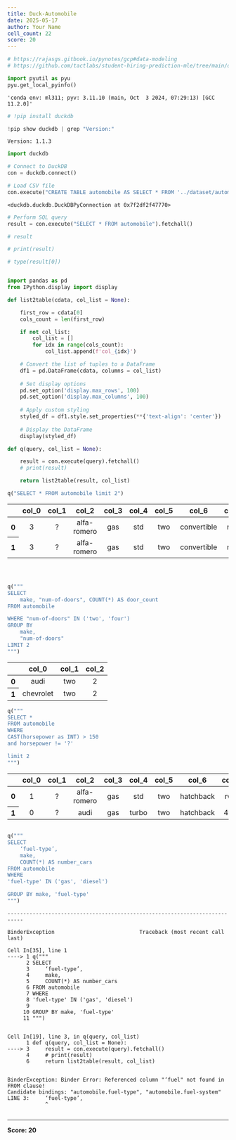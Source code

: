 ```yaml
---
title: Duck-Automobile
date: 2025-05-17
author: Your Name
cell_count: 22
score: 20
---
```


```python
# https://rajasgs.gitbook.io/pynotes/gcp#data-modeling
# https://github.com/tactlabs/student-hiring-prediction-mle/tree/main/dataset
```


```python
import pyutil as pyu
pyu.get_local_pyinfo()
```




    'conda env: ml311; pyv: 3.11.10 (main, Oct  3 2024, 07:29:13) [GCC 11.2.0]'




```python
# !pip install duckdb
```


```python
!pip show duckdb | grep "Version:"
```

    Version: 1.1.3



```python
import duckdb
```


```python
# Connect to DuckDB
con = duckdb.connect()
```


```python
# Load CSV file
con.execute("CREATE TABLE automobile AS SELECT * FROM '../dataset/automobile_data.csv'")
```




    <duckdb.duckdb.DuckDBPyConnection at 0x7f2df2f47770>




```python
# Perform SQL query
result = con.execute("SELECT * FROM automobile").fetchall()
```


```python
# result
```


```python
# print(result)
```


```python
# type(result[0])
```


```python

import pandas as pd
from IPython.display import display

def list2table(cdata, col_list = None):

    first_row = cdata[0]
    cols_count = len(first_row)

    if not col_list:
        col_list = []
        for idx in range(cols_count):
            col_list.append(f'col_{idx}')

    # Convert the list of tuples to a DataFrame
    df1 = pd.DataFrame(cdata, columns = col_list)
    
    # Set display options
    pd.set_option('display.max_rows', 100)
    pd.set_option('display.max_columns', 100)
    
    # Apply custom styling
    styled_df = df1.style.set_properties(**{'text-align': 'center'})
    
    # Display the DataFrame
    display(styled_df)
```


```python
def q(query, col_list = None):

    result = con.execute(query).fetchall()
    # print(result)

    return list2table(result, col_list)
```


```python
q("SELECT * FROM automobile limit 2")
```


<style type="text/css">
#T_6651d_row0_col0, #T_6651d_row0_col1, #T_6651d_row0_col2, #T_6651d_row0_col3, #T_6651d_row0_col4, #T_6651d_row0_col5, #T_6651d_row0_col6, #T_6651d_row0_col7, #T_6651d_row0_col8, #T_6651d_row0_col9, #T_6651d_row0_col10, #T_6651d_row0_col11, #T_6651d_row0_col12, #T_6651d_row0_col13, #T_6651d_row0_col14, #T_6651d_row0_col15, #T_6651d_row0_col16, #T_6651d_row0_col17, #T_6651d_row0_col18, #T_6651d_row0_col19, #T_6651d_row0_col20, #T_6651d_row0_col21, #T_6651d_row0_col22, #T_6651d_row0_col23, #T_6651d_row0_col24, #T_6651d_row0_col25, #T_6651d_row1_col0, #T_6651d_row1_col1, #T_6651d_row1_col2, #T_6651d_row1_col3, #T_6651d_row1_col4, #T_6651d_row1_col5, #T_6651d_row1_col6, #T_6651d_row1_col7, #T_6651d_row1_col8, #T_6651d_row1_col9, #T_6651d_row1_col10, #T_6651d_row1_col11, #T_6651d_row1_col12, #T_6651d_row1_col13, #T_6651d_row1_col14, #T_6651d_row1_col15, #T_6651d_row1_col16, #T_6651d_row1_col17, #T_6651d_row1_col18, #T_6651d_row1_col19, #T_6651d_row1_col20, #T_6651d_row1_col21, #T_6651d_row1_col22, #T_6651d_row1_col23, #T_6651d_row1_col24, #T_6651d_row1_col25 {
  text-align: center;
}
</style>
<table id="T_6651d">
  <thead>
    <tr>
      <th class="blank level0" >&nbsp;</th>
      <th id="T_6651d_level0_col0" class="col_heading level0 col0" >col_0</th>
      <th id="T_6651d_level0_col1" class="col_heading level0 col1" >col_1</th>
      <th id="T_6651d_level0_col2" class="col_heading level0 col2" >col_2</th>
      <th id="T_6651d_level0_col3" class="col_heading level0 col3" >col_3</th>
      <th id="T_6651d_level0_col4" class="col_heading level0 col4" >col_4</th>
      <th id="T_6651d_level0_col5" class="col_heading level0 col5" >col_5</th>
      <th id="T_6651d_level0_col6" class="col_heading level0 col6" >col_6</th>
      <th id="T_6651d_level0_col7" class="col_heading level0 col7" >col_7</th>
      <th id="T_6651d_level0_col8" class="col_heading level0 col8" >col_8</th>
      <th id="T_6651d_level0_col9" class="col_heading level0 col9" >col_9</th>
      <th id="T_6651d_level0_col10" class="col_heading level0 col10" >col_10</th>
      <th id="T_6651d_level0_col11" class="col_heading level0 col11" >col_11</th>
      <th id="T_6651d_level0_col12" class="col_heading level0 col12" >col_12</th>
      <th id="T_6651d_level0_col13" class="col_heading level0 col13" >col_13</th>
      <th id="T_6651d_level0_col14" class="col_heading level0 col14" >col_14</th>
      <th id="T_6651d_level0_col15" class="col_heading level0 col15" >col_15</th>
      <th id="T_6651d_level0_col16" class="col_heading level0 col16" >col_16</th>
      <th id="T_6651d_level0_col17" class="col_heading level0 col17" >col_17</th>
      <th id="T_6651d_level0_col18" class="col_heading level0 col18" >col_18</th>
      <th id="T_6651d_level0_col19" class="col_heading level0 col19" >col_19</th>
      <th id="T_6651d_level0_col20" class="col_heading level0 col20" >col_20</th>
      <th id="T_6651d_level0_col21" class="col_heading level0 col21" >col_21</th>
      <th id="T_6651d_level0_col22" class="col_heading level0 col22" >col_22</th>
      <th id="T_6651d_level0_col23" class="col_heading level0 col23" >col_23</th>
      <th id="T_6651d_level0_col24" class="col_heading level0 col24" >col_24</th>
      <th id="T_6651d_level0_col25" class="col_heading level0 col25" >col_25</th>
    </tr>
  </thead>
  <tbody>
    <tr>
      <th id="T_6651d_level0_row0" class="row_heading level0 row0" >0</th>
      <td id="T_6651d_row0_col0" class="data row0 col0" >3</td>
      <td id="T_6651d_row0_col1" class="data row0 col1" >?</td>
      <td id="T_6651d_row0_col2" class="data row0 col2" >alfa-romero</td>
      <td id="T_6651d_row0_col3" class="data row0 col3" >gas</td>
      <td id="T_6651d_row0_col4" class="data row0 col4" >std</td>
      <td id="T_6651d_row0_col5" class="data row0 col5" >two</td>
      <td id="T_6651d_row0_col6" class="data row0 col6" >convertible</td>
      <td id="T_6651d_row0_col7" class="data row0 col7" >rwd</td>
      <td id="T_6651d_row0_col8" class="data row0 col8" >front</td>
      <td id="T_6651d_row0_col9" class="data row0 col9" >88.600000</td>
      <td id="T_6651d_row0_col10" class="data row0 col10" >168.800000</td>
      <td id="T_6651d_row0_col11" class="data row0 col11" >64.100000</td>
      <td id="T_6651d_row0_col12" class="data row0 col12" >48.800000</td>
      <td id="T_6651d_row0_col13" class="data row0 col13" >2548</td>
      <td id="T_6651d_row0_col14" class="data row0 col14" >dohc</td>
      <td id="T_6651d_row0_col15" class="data row0 col15" >four</td>
      <td id="T_6651d_row0_col16" class="data row0 col16" >130</td>
      <td id="T_6651d_row0_col17" class="data row0 col17" >mpfi</td>
      <td id="T_6651d_row0_col18" class="data row0 col18" >3.47</td>
      <td id="T_6651d_row0_col19" class="data row0 col19" >2.68</td>
      <td id="T_6651d_row0_col20" class="data row0 col20" >9.000000</td>
      <td id="T_6651d_row0_col21" class="data row0 col21" >111</td>
      <td id="T_6651d_row0_col22" class="data row0 col22" >5000</td>
      <td id="T_6651d_row0_col23" class="data row0 col23" >21</td>
      <td id="T_6651d_row0_col24" class="data row0 col24" >27</td>
      <td id="T_6651d_row0_col25" class="data row0 col25" >13495</td>
    </tr>
    <tr>
      <th id="T_6651d_level0_row1" class="row_heading level0 row1" >1</th>
      <td id="T_6651d_row1_col0" class="data row1 col0" >3</td>
      <td id="T_6651d_row1_col1" class="data row1 col1" >?</td>
      <td id="T_6651d_row1_col2" class="data row1 col2" >alfa-romero</td>
      <td id="T_6651d_row1_col3" class="data row1 col3" >gas</td>
      <td id="T_6651d_row1_col4" class="data row1 col4" >std</td>
      <td id="T_6651d_row1_col5" class="data row1 col5" >two</td>
      <td id="T_6651d_row1_col6" class="data row1 col6" >convertible</td>
      <td id="T_6651d_row1_col7" class="data row1 col7" >rwd</td>
      <td id="T_6651d_row1_col8" class="data row1 col8" >front</td>
      <td id="T_6651d_row1_col9" class="data row1 col9" >88.600000</td>
      <td id="T_6651d_row1_col10" class="data row1 col10" >168.800000</td>
      <td id="T_6651d_row1_col11" class="data row1 col11" >64.100000</td>
      <td id="T_6651d_row1_col12" class="data row1 col12" >48.800000</td>
      <td id="T_6651d_row1_col13" class="data row1 col13" >2548</td>
      <td id="T_6651d_row1_col14" class="data row1 col14" >dohc</td>
      <td id="T_6651d_row1_col15" class="data row1 col15" >four</td>
      <td id="T_6651d_row1_col16" class="data row1 col16" >130</td>
      <td id="T_6651d_row1_col17" class="data row1 col17" >mpfi</td>
      <td id="T_6651d_row1_col18" class="data row1 col18" >3.47</td>
      <td id="T_6651d_row1_col19" class="data row1 col19" >2.68</td>
      <td id="T_6651d_row1_col20" class="data row1 col20" >9.000000</td>
      <td id="T_6651d_row1_col21" class="data row1 col21" >111</td>
      <td id="T_6651d_row1_col22" class="data row1 col22" >5000</td>
      <td id="T_6651d_row1_col23" class="data row1 col23" >21</td>
      <td id="T_6651d_row1_col24" class="data row1 col24" >27</td>
      <td id="T_6651d_row1_col25" class="data row1 col25" >16500</td>
    </tr>
  </tbody>
</table>




```python

```


```python

```


```python

```


```python
q("""
SELECT 
    make, "num-of-doors", COUNT(*) AS door_count 
FROM automobile 

WHERE "num-of-doors" IN ('two', 'four')
GROUP BY 
    make,
    "num-of-doors"
LIMIT 2
""")
```


<style type="text/css">
#T_7568c_row0_col0, #T_7568c_row0_col1, #T_7568c_row0_col2, #T_7568c_row1_col0, #T_7568c_row1_col1, #T_7568c_row1_col2 {
  text-align: center;
}
</style>
<table id="T_7568c">
  <thead>
    <tr>
      <th class="blank level0" >&nbsp;</th>
      <th id="T_7568c_level0_col0" class="col_heading level0 col0" >col_0</th>
      <th id="T_7568c_level0_col1" class="col_heading level0 col1" >col_1</th>
      <th id="T_7568c_level0_col2" class="col_heading level0 col2" >col_2</th>
    </tr>
  </thead>
  <tbody>
    <tr>
      <th id="T_7568c_level0_row0" class="row_heading level0 row0" >0</th>
      <td id="T_7568c_row0_col0" class="data row0 col0" >audi</td>
      <td id="T_7568c_row0_col1" class="data row0 col1" >two</td>
      <td id="T_7568c_row0_col2" class="data row0 col2" >2</td>
    </tr>
    <tr>
      <th id="T_7568c_level0_row1" class="row_heading level0 row1" >1</th>
      <td id="T_7568c_row1_col0" class="data row1 col0" >chevrolet</td>
      <td id="T_7568c_row1_col1" class="data row1 col1" >two</td>
      <td id="T_7568c_row1_col2" class="data row1 col2" >2</td>
    </tr>
  </tbody>
</table>




```python
q("""
SELECT *
FROM automobile
WHERE 
CAST(horsepower as INT) > 150
and horsepower != '?'

limit 2
""")
```


<style type="text/css">
#T_32b9a_row0_col0, #T_32b9a_row0_col1, #T_32b9a_row0_col2, #T_32b9a_row0_col3, #T_32b9a_row0_col4, #T_32b9a_row0_col5, #T_32b9a_row0_col6, #T_32b9a_row0_col7, #T_32b9a_row0_col8, #T_32b9a_row0_col9, #T_32b9a_row0_col10, #T_32b9a_row0_col11, #T_32b9a_row0_col12, #T_32b9a_row0_col13, #T_32b9a_row0_col14, #T_32b9a_row0_col15, #T_32b9a_row0_col16, #T_32b9a_row0_col17, #T_32b9a_row0_col18, #T_32b9a_row0_col19, #T_32b9a_row0_col20, #T_32b9a_row0_col21, #T_32b9a_row0_col22, #T_32b9a_row0_col23, #T_32b9a_row0_col24, #T_32b9a_row0_col25, #T_32b9a_row1_col0, #T_32b9a_row1_col1, #T_32b9a_row1_col2, #T_32b9a_row1_col3, #T_32b9a_row1_col4, #T_32b9a_row1_col5, #T_32b9a_row1_col6, #T_32b9a_row1_col7, #T_32b9a_row1_col8, #T_32b9a_row1_col9, #T_32b9a_row1_col10, #T_32b9a_row1_col11, #T_32b9a_row1_col12, #T_32b9a_row1_col13, #T_32b9a_row1_col14, #T_32b9a_row1_col15, #T_32b9a_row1_col16, #T_32b9a_row1_col17, #T_32b9a_row1_col18, #T_32b9a_row1_col19, #T_32b9a_row1_col20, #T_32b9a_row1_col21, #T_32b9a_row1_col22, #T_32b9a_row1_col23, #T_32b9a_row1_col24, #T_32b9a_row1_col25 {
  text-align: center;
}
</style>
<table id="T_32b9a">
  <thead>
    <tr>
      <th class="blank level0" >&nbsp;</th>
      <th id="T_32b9a_level0_col0" class="col_heading level0 col0" >col_0</th>
      <th id="T_32b9a_level0_col1" class="col_heading level0 col1" >col_1</th>
      <th id="T_32b9a_level0_col2" class="col_heading level0 col2" >col_2</th>
      <th id="T_32b9a_level0_col3" class="col_heading level0 col3" >col_3</th>
      <th id="T_32b9a_level0_col4" class="col_heading level0 col4" >col_4</th>
      <th id="T_32b9a_level0_col5" class="col_heading level0 col5" >col_5</th>
      <th id="T_32b9a_level0_col6" class="col_heading level0 col6" >col_6</th>
      <th id="T_32b9a_level0_col7" class="col_heading level0 col7" >col_7</th>
      <th id="T_32b9a_level0_col8" class="col_heading level0 col8" >col_8</th>
      <th id="T_32b9a_level0_col9" class="col_heading level0 col9" >col_9</th>
      <th id="T_32b9a_level0_col10" class="col_heading level0 col10" >col_10</th>
      <th id="T_32b9a_level0_col11" class="col_heading level0 col11" >col_11</th>
      <th id="T_32b9a_level0_col12" class="col_heading level0 col12" >col_12</th>
      <th id="T_32b9a_level0_col13" class="col_heading level0 col13" >col_13</th>
      <th id="T_32b9a_level0_col14" class="col_heading level0 col14" >col_14</th>
      <th id="T_32b9a_level0_col15" class="col_heading level0 col15" >col_15</th>
      <th id="T_32b9a_level0_col16" class="col_heading level0 col16" >col_16</th>
      <th id="T_32b9a_level0_col17" class="col_heading level0 col17" >col_17</th>
      <th id="T_32b9a_level0_col18" class="col_heading level0 col18" >col_18</th>
      <th id="T_32b9a_level0_col19" class="col_heading level0 col19" >col_19</th>
      <th id="T_32b9a_level0_col20" class="col_heading level0 col20" >col_20</th>
      <th id="T_32b9a_level0_col21" class="col_heading level0 col21" >col_21</th>
      <th id="T_32b9a_level0_col22" class="col_heading level0 col22" >col_22</th>
      <th id="T_32b9a_level0_col23" class="col_heading level0 col23" >col_23</th>
      <th id="T_32b9a_level0_col24" class="col_heading level0 col24" >col_24</th>
      <th id="T_32b9a_level0_col25" class="col_heading level0 col25" >col_25</th>
    </tr>
  </thead>
  <tbody>
    <tr>
      <th id="T_32b9a_level0_row0" class="row_heading level0 row0" >0</th>
      <td id="T_32b9a_row0_col0" class="data row0 col0" >1</td>
      <td id="T_32b9a_row0_col1" class="data row0 col1" >?</td>
      <td id="T_32b9a_row0_col2" class="data row0 col2" >alfa-romero</td>
      <td id="T_32b9a_row0_col3" class="data row0 col3" >gas</td>
      <td id="T_32b9a_row0_col4" class="data row0 col4" >std</td>
      <td id="T_32b9a_row0_col5" class="data row0 col5" >two</td>
      <td id="T_32b9a_row0_col6" class="data row0 col6" >hatchback</td>
      <td id="T_32b9a_row0_col7" class="data row0 col7" >rwd</td>
      <td id="T_32b9a_row0_col8" class="data row0 col8" >front</td>
      <td id="T_32b9a_row0_col9" class="data row0 col9" >94.500000</td>
      <td id="T_32b9a_row0_col10" class="data row0 col10" >171.200000</td>
      <td id="T_32b9a_row0_col11" class="data row0 col11" >65.500000</td>
      <td id="T_32b9a_row0_col12" class="data row0 col12" >52.400000</td>
      <td id="T_32b9a_row0_col13" class="data row0 col13" >2823</td>
      <td id="T_32b9a_row0_col14" class="data row0 col14" >ohcv</td>
      <td id="T_32b9a_row0_col15" class="data row0 col15" >six</td>
      <td id="T_32b9a_row0_col16" class="data row0 col16" >152</td>
      <td id="T_32b9a_row0_col17" class="data row0 col17" >mpfi</td>
      <td id="T_32b9a_row0_col18" class="data row0 col18" >2.68</td>
      <td id="T_32b9a_row0_col19" class="data row0 col19" >3.47</td>
      <td id="T_32b9a_row0_col20" class="data row0 col20" >9.000000</td>
      <td id="T_32b9a_row0_col21" class="data row0 col21" >154</td>
      <td id="T_32b9a_row0_col22" class="data row0 col22" >5000</td>
      <td id="T_32b9a_row0_col23" class="data row0 col23" >19</td>
      <td id="T_32b9a_row0_col24" class="data row0 col24" >26</td>
      <td id="T_32b9a_row0_col25" class="data row0 col25" >16500</td>
    </tr>
    <tr>
      <th id="T_32b9a_level0_row1" class="row_heading level0 row1" >1</th>
      <td id="T_32b9a_row1_col0" class="data row1 col0" >0</td>
      <td id="T_32b9a_row1_col1" class="data row1 col1" >?</td>
      <td id="T_32b9a_row1_col2" class="data row1 col2" >audi</td>
      <td id="T_32b9a_row1_col3" class="data row1 col3" >gas</td>
      <td id="T_32b9a_row1_col4" class="data row1 col4" >turbo</td>
      <td id="T_32b9a_row1_col5" class="data row1 col5" >two</td>
      <td id="T_32b9a_row1_col6" class="data row1 col6" >hatchback</td>
      <td id="T_32b9a_row1_col7" class="data row1 col7" >4wd</td>
      <td id="T_32b9a_row1_col8" class="data row1 col8" >front</td>
      <td id="T_32b9a_row1_col9" class="data row1 col9" >99.500000</td>
      <td id="T_32b9a_row1_col10" class="data row1 col10" >178.200000</td>
      <td id="T_32b9a_row1_col11" class="data row1 col11" >67.900000</td>
      <td id="T_32b9a_row1_col12" class="data row1 col12" >52.000000</td>
      <td id="T_32b9a_row1_col13" class="data row1 col13" >3053</td>
      <td id="T_32b9a_row1_col14" class="data row1 col14" >ohc</td>
      <td id="T_32b9a_row1_col15" class="data row1 col15" >five</td>
      <td id="T_32b9a_row1_col16" class="data row1 col16" >131</td>
      <td id="T_32b9a_row1_col17" class="data row1 col17" >mpfi</td>
      <td id="T_32b9a_row1_col18" class="data row1 col18" >3.13</td>
      <td id="T_32b9a_row1_col19" class="data row1 col19" >3.4</td>
      <td id="T_32b9a_row1_col20" class="data row1 col20" >7.000000</td>
      <td id="T_32b9a_row1_col21" class="data row1 col21" >160</td>
      <td id="T_32b9a_row1_col22" class="data row1 col22" >5500</td>
      <td id="T_32b9a_row1_col23" class="data row1 col23" >16</td>
      <td id="T_32b9a_row1_col24" class="data row1 col24" >22</td>
      <td id="T_32b9a_row1_col25" class="data row1 col25" >?</td>
    </tr>
  </tbody>
</table>




```python

```


```python
q("""
SELECT 
    ‘fuel-type’,
    make, 
    COUNT(*) AS number_cars
FROM automobile
WHERE 
'fuel-type' IN ('gas', 'diesel')

GROUP BY make, 'fuel-type'
""")
```


    ---------------------------------------------------------------------------

    BinderException                           Traceback (most recent call last)

    Cell In[35], line 1
    ----> 1 q("""
          2 SELECT 
          3     ‘fuel-type’,
          4     make, 
          5     COUNT(*) AS number_cars
          6 FROM automobile
          7 WHERE 
          8 'fuel-type' IN ('gas', 'diesel')
          9 
         10 GROUP BY make, 'fuel-type'
         11 """)


    Cell In[19], line 3, in q(query, col_list)
          1 def q(query, col_list = None):
    ----> 3     result = con.execute(query).fetchall()
          4     # print(result)
          6     return list2table(result, col_list)


    BinderException: Binder Error: Referenced column "‘fuel" not found in FROM clause!
    Candidate bindings: "automobile.fuel-type", "automobile.fuel-system"
    LINE 3:     ‘fuel-type’,
                ^



```python

```


---
**Score: 20**